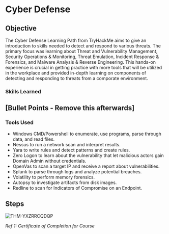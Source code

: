 # Cyber Defense

## Objective
The Cyber Defense Learning Path from TryHackMe aims to give an introduction to skills needed to detect and respond to various threats. The primary focus was learning about Threat and Vulnerability Management, Security Operations & Monitoring, Threat Emulation, Incident Response & Forensics, and Malware Analysis & Reverse Engineering. This hands-on experience is crucial in getting practice with more tools that will be utilized in the workplace and provided in-depth learning on components of detecting and responding to threats from a comporate environment.

### Skills Learned
[Bullet Points - Remove this afterwards]
- 

### Tools Used
- Windows CMD/Powershell to enumerate, use programs, parse through data, and read files.
- Nessus to run a network scan and interpret results.
- Yara to write rules and detect patterns and create rules.
- Zero Logon to learn about the vulnerability that let malicious actors gain Domain Admin without credentials.
- OpenVas to scan a target IP and receive a report about vulnerabilities.
- Splunk to parse through logs and analyze potential breaches.
- Volatility to perform memory forensics.
- Autopsy to investigate artifacts from disk images.
- Redline to scan for Indicators of Compromise on an Endpoint.

## Steps
![THM-YXZRRCQDQP](https://github.com/user-attachments/assets/9122d5d9-a123-4fcb-b12d-6d5d517bea1f)

*Ref 1: Certificate of Completion for Course*


